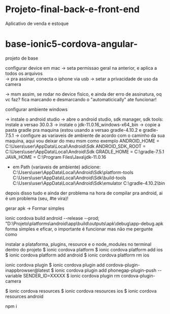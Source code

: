 # Projeto-final-back-e-front-end
Aplicativo de venda e estoque 

# base-ionic5-cordova-angular-
projeto de base 

configurar device em mac
 -> seta permissao geral na anterior, e aplica a todos os arquivos <br>
 -> pra assinar, conecta o iphone via usb
 -> setar a privacidade de uso da camera

 -> msm assim, se rodar no device fisico, e ainda der erro de assinatura, oq vc faz? fica marcando e desmarcando o "automaticically" ate funcionar!

configurar ambiente windows

-> instale o android studio
-> abre o android studio, sdk manager, sdk tools: instale a versao 30.0.3
-> instale o jdk-11.0.16_windows-x64_bin
-> copie a pasta gradle pra maquina (estou usando a versao gradle-4.10.2 e gradle-7.5.1
-> configure as variaveis de ambiente de acordo com o caminho da sua maquina, aqui vou deixar do meu msm como exemplo
ANDROID_HOME = C:\Users\user\AppData\Local\Android\Sdk
ANDROID_SDK_ROOT = C:\Users\user\AppData\Local\Android\Sdk
GRADLE_HOME = C:\gradle-7.5.1
JAVA_HOME = C:\Program Files\Java\jdk-11.0.16

- em Path (variaveis de ambiente) adicione:
C:\Users\user\AppData\Local\Android\Sdk\platform-tools
C:\Users\user\AppData\Local\Android\Sdk\build-tools
C:\Users\user\AppData\Local\Android\Sdk\emulator
C:\gradle-4.10.2\bin

depois disso tudo e ainda der problema na hora de compilar pra android, ai é um problema (seu, #te vira)!

gerar apk 
-> Formar simples 

ionic cordova build android --release --prod;
"D:\Projeto\platforms\android\app\build\outputs\apk\debug\app-debug.apk
forma simples e eficar, o importante é funcionar mas não me pergunte como 

instalar a plataforma, plugins, resource e o node_modules no terminal dentro do projeto
$ ionic cordova platform 
$ ionic cordova platform add ios
$ ionic cordova platform add android
$ ionic cordova platform rm ios

 ionic cordova plugin 
$ ionic cordova plugin add cordova-plugin-inappbrowser@latest
$ ionic cordova plugin add phonegap-plugin-push --variable SENDER_ID=XXXXX
$ ionic cordova plugin rm cordova-plugin-camera

$ ionic cordova resources 
$ ionic cordova resources ios
$ ionic cordova resources android

npm i


